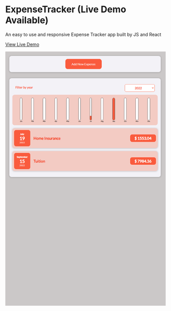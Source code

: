 # ExpenseTracker (Live Demo Available) 
An easy to use and responsive Expense Tracker app built by JS and React

[View Live Demo](https://jamillen.github.io/ExpenseTracker/)

![screenshot](https://github.com/JamilleN/ExpenseTracker/blob/38aa799bfb3a3b27d89cd7eed453c10c85811b8d/ExpenseTracker_ss.png)


